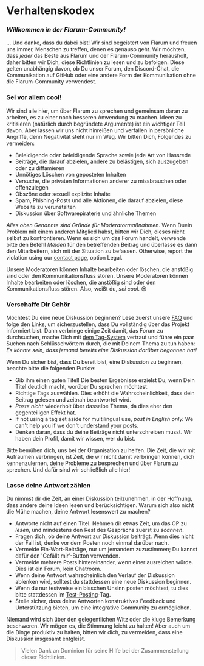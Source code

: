 # Verhaltenskodex

### _Willkommen in der Flarum-Community!_

... Und danke, dass du dabei bist! Wir sind begeistert von Flarum und freuen uns immer, Menschen zu treffen, denen es genauso geht. Wir möchten, dass *jeder* das Beste aus Flarum und der Flarum-Community herausholt, daher bitten wir Dich, diese Richtlinien zu lesen und zu befolgen. Diese gelten unabhängig davon, ob Du unser Forum, den Discord-Chat, die Kommunikation auf GitHub oder eine andere Form der Kommunikation ohne die Flarum-Community verwendest.

### Sei vor allem cool!

Wir sind alle hier, um über Flarum zu sprechen und gemeinsam daran zu arbeiten, es zu einer noch besseren Anwendung zu machen. Ideen zu kritisieren (natürlich durch begründete Argumente) ist ein wichtiger Teil davon. Aber lassen wir uns nicht hinreißen und verfallen in persönliche Angriffe, denn Negativität steht nur im Weg. Wir bitten Dich, Folgendes zu vermeiden:

- Beleidigende oder beleidigende Sprache sowie jede Art von Hassrede
- Beiträge, die darauf abzielen, andere zu belästigen, sich auszugeben oder zu diffamieren
- Unnötiges Löschen von geposteten Inhalten
- Versuche, die privaten Informationen anderer zu missbrauchen oder offenzulegen
- Obszöne oder sexuell explizite Inhalte
- Spam, Phishing-Posts und alle Aktionen, die darauf abzielen, diese Website zu verunstalten
- Diskussion über Softwarepiraterie und ähnliche Themen

*Alles oben Genannte sind Gründe für Moderatormaßnahmen.* Wenn Duein Problem mit einem anderen Mitglied habst, bitten wir Dich, dieses nicht selbst zu konfrontieren. Wenn es sich um das Forum handelt, verwende bitte den Befehl *Melden* für den betreffenden Beitrag und überlasse es dann den Mitarbeitern, sich mit der Situation zu befassen. Otherwise, report the violation using our [contact page](https://flarum.org/foundation/contact), option Legal.

Unsere Moderatoren können Inhalte bearbeiten oder löschen, die anstößig sind oder den Kommunikationsfluss stören. Unsere Moderatoren können Inhalte bearbeiten oder löschen, die anstößig sind oder den Kommunikationsfluss stören. Also, weißt du, *sei cool*. 😎

### Verschaffe Dir Gehör

Möchtest Du eine neue Diskussion beginnen? Lese zuerst unsere [FAQ](faq.md) und folge den Links, um sicherzustellen, dass Du vollständig über das Projekt informiert bist. Dann verbringe einige Zeit damit, das Forum zu durchsuchen, mache Dich mit [dem Tag-System](https://discuss.flarum.org/tags) vertraut und führe ein paar Suchen nach Schlüsselwörtern durch, die mit Deinem Thema zu tun haben: *Es könnte sein, dass jemand bereits eine Diskussion darüber begonnen hat!*

Wenn Du sicher bist, dass Du bereit bist, eine Diskussion zu beginnen, beachte bitte die folgenden Punkte:

- Gib ihm einen guten Titel! Die besten Ergebnisse erzielst Du, wenn Dein Titel deutlich macht, worüber Du sprechen möchtest.
- Richtige Tags auswählen. Dies erhöht die Wahrscheinlichkeit, dass dein Beitrag gelesen und zeitnah beantwortet wird.
- *Poste nicht* wiederholt über dasselbe Thema, da dies eher den gegenteiligen Effekt hat.
- If not using a tag set aside for multilingual use, *post in English only.* We can't help you if we don't understand your posts.
- Denken daran, dass du deine Beiträge nicht unterschreiben musst. Wir haben dein Profil, damit wir wissen, wer du bist.

Bitte bemühen dich, uns bei der Organisation zu helfen. Die Zeit, die wir mit Aufräumen verbringen, ist Zeit, die wir nicht damit verbringen können, dich kennenzulernen, deine Probleme zu besprechen und über Flarum zu sprechen. Und dafür sind wir schließlich alle hier!

### Lasse deine Antwort zählen

Du nimmst dir die Zeit, an einer Diskussion teilzunehmen, in der Hoffnung, dass andere deine Ideen lesen und berücksichtigen. Warum sich also nicht die Mühe machen, deine Antwort lesenswert zu machen?

- Antworte nicht auf einen Titel. Nehmen dir etwas Zeit, um das OP zu *lesen*, und mindestens den Rest des Gesprächs zuerst zu *scannen*.
- Fragen dich, ob deine Antwort zur Diskussion beiträgt. Wenn dies nicht der Fall ist, denke vor dem Posten noch einmal darüber nach.
- Vermeide Ein-Wort-Beiträge, nur um jemandem zuzustimmen; Du kannst dafür den 'Gefällt mir'-Button verwenden.
- Vermeide mehrere Posts hintereinander, wenn einer ausreichen würde. Dies ist ein Forum, kein Chatroom.
- Wenn deine Antwort wahrscheinlich den Verlauf der Diskussion ablenken wird, solltest du stattdessen eine neue Diskussion beginnen.
- Wenn du nur testweise ein bisschen Unsinn posten möchtest, tu dies bitte stattdessen im [Test-Posting](https://discuss.flarum.org/t/sandbox)-Tag.
- Stelle sicher, dass deine Antworten konstruktives Feedback und Unterstützung bieten, um eine integrative Community zu ermöglichen.

Niemand wird sich über den gelegentlichen Witz oder die kluge Bemerkung beschweren. Wir mögen es, die Stimmung leicht zu halten! Aber auch um die Dinge produktiv zu halten, bitten wir dich, zu vermeiden, dass eine Diskussion insgesamt entgleist.

> Vielen Dank an Dominion für seine Hilfe bei der Zusammenstellung dieser Richtlinien.
